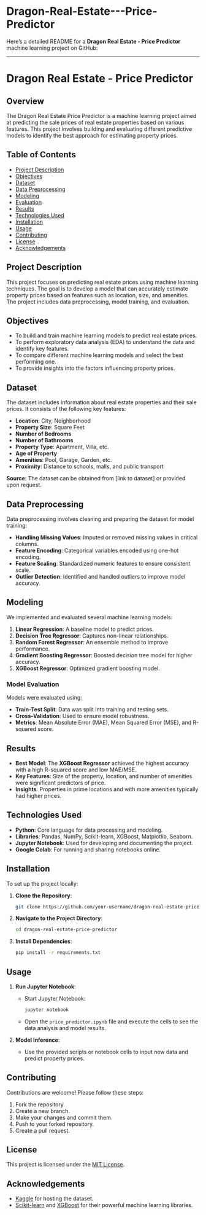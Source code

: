 # Dragon-Real-Estate---Price-Predictor
Here’s a detailed README for a **Dragon Real Estate - Price Predictor** machine learning project on GitHub:

---

# Dragon Real Estate - Price Predictor

## Overview
The Dragon Real Estate Price Predictor is a machine learning project aimed at predicting the sale prices of real estate properties based on various features. This project involves building and evaluating different predictive models to identify the best approach for estimating property prices. 

## Table of Contents
- [Project Description](#project-description)
- [Objectives](#objectives)
- [Dataset](#dataset)
- [Data Preprocessing](#data-preprocessing)
- [Modeling](#modeling)
- [Evaluation](#evaluation)
- [Results](#results)
- [Technologies Used](#technologies-used)
- [Installation](#installation)
- [Usage](#usage)
- [Contributing](#contributing)
- [License](#license)
- [Acknowledgements](#acknowledgements)

## Project Description
This project focuses on predicting real estate prices using machine learning techniques. The goal is to develop a model that can accurately estimate property prices based on features such as location, size, and amenities. The project includes data preprocessing, model training, and evaluation.

## Objectives
- To build and train machine learning models to predict real estate prices.
- To perform exploratory data analysis (EDA) to understand the data and identify key features.
- To compare different machine learning models and select the best performing one.
- To provide insights into the factors influencing property prices.

## Dataset
The dataset includes information about real estate properties and their sale prices. It consists of the following key features:
- **Location**: City, Neighborhood
- **Property Size**: Square Feet
- **Number of Bedrooms**
- **Number of Bathrooms**
- **Property Type**: Apartment, Villa, etc.
- **Age of Property**
- **Amenities**: Pool, Garage, Garden, etc.
- **Proximity**: Distance to schools, malls, and public transport

**Source**: The dataset can be obtained from [link to dataset] or provided upon request.

## Data Preprocessing
Data preprocessing involves cleaning and preparing the dataset for model training:
- **Handling Missing Values**: Imputed or removed missing values in critical columns.
- **Feature Encoding**: Categorical variables encoded using one-hot encoding.
- **Feature Scaling**: Standardized numeric features to ensure consistent scale.
- **Outlier Detection**: Identified and handled outliers to improve model accuracy.

## Modeling
We implemented and evaluated several machine learning models:
1. **Linear Regression**: A baseline model to predict prices.
2. **Decision Tree Regressor**: Captures non-linear relationships.
3. **Random Forest Regressor**: An ensemble method to improve performance.
4. **Gradient Boosting Regressor**: Boosted decision tree model for higher accuracy.
5. **XGBoost Regressor**: Optimized gradient boosting model.

### Model Evaluation
Models were evaluated using:
- **Train-Test Split**: Data was split into training and testing sets.
- **Cross-Validation**: Used to ensure model robustness.
- **Metrics**: Mean Absolute Error (MAE), Mean Squared Error (MSE), and R-squared score.

## Results
- **Best Model**: The **XGBoost Regressor** achieved the highest accuracy with a high R-squared score and low MAE/MSE.
- **Key Features**: Size of the property, location, and number of amenities were significant predictors of price.
- **Insights**: Properties in prime locations and with more amenities typically had higher prices.

## Technologies Used
- **Python**: Core language for data processing and modeling.
- **Libraries**: Pandas, NumPy, Scikit-learn, XGBoost, Matplotlib, Seaborn.
- **Jupyter Notebook**: Used for developing and documenting the project.
- **Google Colab**: For running and sharing notebooks online.

## Installation
To set up the project locally:
1. **Clone the Repository**:
   ```bash
   git clone https://github.com/your-username/dragon-real-estate-price-predictor.git
   ```
2. **Navigate to the Project Directory**:
   ```bash
   cd dragon-real-estate-price-predictor
   ```
3. **Install Dependencies**:
   ```bash
   pip install -r requirements.txt
   ```

## Usage
1. **Run Jupyter Notebook**:
   - Start Jupyter Notebook:
     ```bash
     jupyter notebook
     ```
   - Open the `price_predictor.ipynb` file and execute the cells to see the data analysis and model results.

2. **Model Inference**:
   - Use the provided scripts or notebook cells to input new data and predict property prices.

## Contributing
Contributions are welcome! Please follow these steps:
1. Fork the repository.
2. Create a new branch.
3. Make your changes and commit them.
4. Push to your forked repository.
5. Create a pull request.

## License
This project is licensed under the [MIT License](LICENSE).

## Acknowledgements
- [Kaggle](https://www.kaggle.com) for hosting the dataset.
- [Scikit-learn](https://scikit-learn.org/) and [XGBoost](https://xgboost.ai/) for their powerful machine learning libraries.

